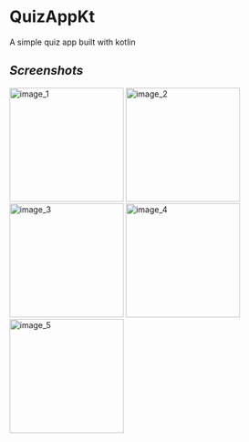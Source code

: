 # QuizAppKt
A simple quiz app built with kotlin

## _Screenshots_

<img src="https://assets.tomiwo.com/quizappkt/quizappkt1.jpg" alt="image_1" width="200"/>

<img src="https://assets.tomiwo.com/quizappkt/quizappkt2.jpg" alt="image_2" width="200"/>

<img src="https://assets.tomiwo.com/quizappkt/quizappkt3.jpg" alt="image_3" width="200"/>

<img src="https://assets.tomiwo.com/quizappkt/quizappkt4.jpg" alt="image_4" width="200"/>

<img src="https://assets.tomiwo.com/quizappkt/quizappkt5.jpg" alt="image_5" width="200"/>
